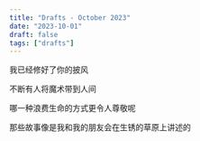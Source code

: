 ```yaml
---
title: "Drafts - October 2023"
date: "2023-10-01"
draft: false
tags: ["drafts"]
---
```


我已经修好了你的披风  

不断有人将魔术带到人间  

哪一种浪费生命的方式更令人尊敬呢  

那些故事像是我和我的朋友会在生锈的草原上讲述的
